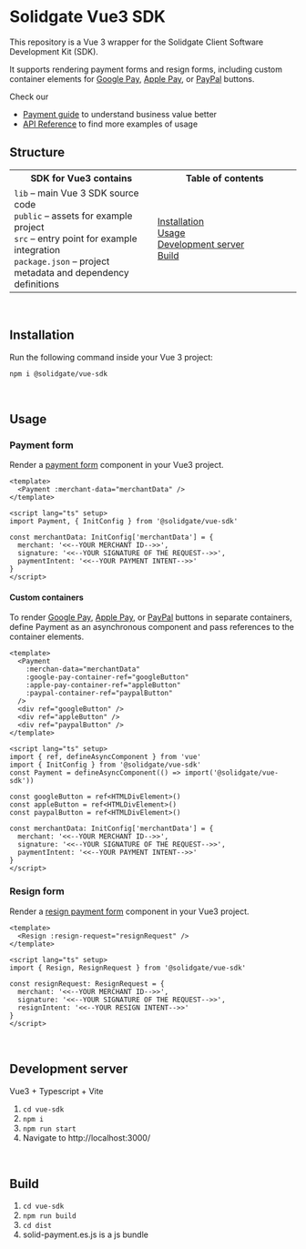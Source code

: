 # Solidgate Vue3 SDK

This repository is a Vue 3 wrapper for the Solidgate Client Software Development Kit (SDK).

It supports rendering payment forms and resign forms, including custom container elements for <a href="https://docs.solidgate.com/payments/integrate/payment-form/google-pay-button/" target="_blank">Google Pay</a>, <a href="https://docs.solidgate.com/payments/integrate/payment-form/apple-pay-button/" target="_blank">Apple Pay</a>, or <a href="https://docs.solidgate.com/payments/integrate/payment-form/paypal-button/" target="_blank">PayPal</a> buttons.

Check our
* <a href="https://docs.solidgate.com/" target="_blank">Payment guide</a> to understand business value better
* <a href="https://api-docs.solidgate.com/" target="_blank">API Reference</a> to find more examples of usage

## Structure

<table style="width: 100%; background: transparent;">
  <colgroup>
    <col style="width: 50%;">
    <col style="width: 50%;">
  </colgroup>
  <tr>
    <th>SDK for Vue3 contains</th>
    <th>Table of contents</th>
  </tr>
  <tr>
    <td>
      <code>lib</code> – main Vue 3 SDK source code<br>
      <code>public</code> – assets for example project<br>
      <code>src</code> – entry point for example integration<br>
      <code>package.json</code> – project metadata and dependency definitions
    </td>
    <td>
      <a href="https://github.com/solidgate-tech/vue-sdk?tab=readme-ov-file#installation">Installation</a><br>
      <a href="https://github.com/solidgate-tech/vue-sdk?tab=readme-ov-file#usage">Usage</a><br>
      <a href="https://github.com/solidgate-tech/vue-sdk?tab=readme-ov-file#development-server">Development server</a><br>
      <a href="https://github.com/solidgate-tech/vue-sdk?tab=readme-ov-file#build">Build</a>
    </td>
  </tr>
</table>

<br>

## Installation

Run the following command inside your Vue 3 project:

```
npm i @solidgate/vue-sdk
``` 

<br>

## Usage

### Payment form

Render a <a href="https://docs.solidgate.com/payments/integrate/payment-form/create-your-payment-form/" target="_blank">payment form</a> component in your Vue3 project.


```vue
<template>
  <Payment :merchant-data="merchantData" />
</template>

<script lang="ts" setup>
import Payment, { InitConfig } from '@solidgate/vue-sdk'

const merchantData: InitConfig['merchantData'] = {
  merchant: '<<--YOUR MERCHANT ID-->>',
  signature: '<<--YOUR SIGNATURE OF THE REQUEST-->>',
  paymentIntent: '<<--YOUR PAYMENT INTENT-->>'
}
</script>
```

#### Custom containers

To render <a href="https://docs.solidgate.com/payments/integrate/payment-form/google-pay-button/" target="_blank">Google Pay</a>, <a href="https://docs.solidgate.com/payments/integrate/payment-form/apple-pay-button/" target="_blank">Apple Pay</a>, or <a href="https://docs.solidgate.com/payments/integrate/payment-form/paypal-button/" target="_blank">PayPal</a> buttons in separate containers, define Payment as an asynchronous component and pass references to the container elements.

```vue
<template>
  <Payment
    :merchan-data="merchantData"
    :google-pay-container-ref="googleButton"
    :apple-pay-container-ref="appleButton"
    :paypal-container-ref="paypalButton"
  />
  <div ref="googleButton" />
  <div ref="appleButton" />
  <div ref="paypalButton" />
</template>

<script lang="ts" setup>
import { ref, defineAsyncComponent } from 'vue'
import { InitConfig } from '@solidgate/vue-sdk'
const Payment = defineAsyncComponent(() => import('@solidgate/vue-sdk'))

const googleButton = ref<HTMLDivElement>()
const appleButton = ref<HTMLDivElement>()
const paypalButton = ref<HTMLDivElement>()

const merchantData: InitConfig['merchantData'] = {
  merchant: '<<--YOUR MERCHANT ID-->>',
  signature: '<<--YOUR SIGNATURE OF THE REQUEST-->>',
  paymentIntent: '<<--YOUR PAYMENT INTENT-->>'
}
</script>
```

### Resign form

Render a <a href="https://docs.solidgate.com/payments/integrate/payment-form/resign-payment-form/" target="_blank">resign payment form</a> component in your Vue3 project.

```vue
<template>
  <Resign :resign-request="resignRequest" />
</template>

<script lang="ts" setup>
import { Resign, ResignRequest } from '@solidgate/vue-sdk'

const resignRequest: ResignRequest = {
  merchant: '<<--YOUR MERCHANT ID-->>',
  signature: '<<--YOUR SIGNATURE OF THE REQUEST-->>',
  resignIntent: '<<--YOUR RESIGN INTENT-->>'
}
</script>
```

<br>

## Development server

Vue3 + Typescript + Vite

1. `cd vue-sdk`
2. `npm i`
3. `npm run start`
4. Navigate to http://localhost:3000/

<br>

## Build

1. `cd vue-sdk`
2. `npm run build`
3. `cd dist`
4. solid-payment.es.js is a js bundle